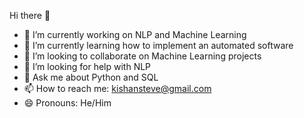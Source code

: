 Hi there 👋

- 🔭 I’m currently working on NLP and Machine Learning
- 🌱 I’m currently learning how to implement an automated software 
- 👯 I’m looking to collaborate on Machine Learning projects
- 🤔 I’m looking for help with NLP
- 💬 Ask me about Python and SQL
- 📫 How to reach me: kishansteve@gmail.com
- 😄 Pronouns: He/Him

